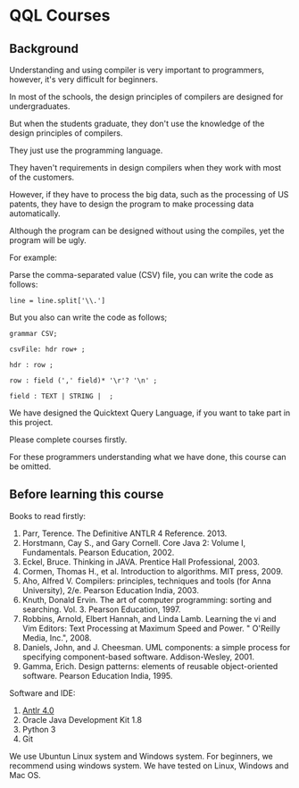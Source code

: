 # QQL Courses

## Background

Understanding and using compiler is very important to programmers, however, it's very difficult for beginners.

In most of the schools, the design principles of compilers are designed for undergraduates.

But when the students graduate, they don't use the knowledge of the design principles of compilers.

They just use the programming language. 

They haven't requirements in design compilers when they work with most of the customers.

However, if they have to process the big data, such as the processing of US patents, they have to design the program to make processing data automatically.

Although the program can be designed without using the compiles, yet the program will be ugly.

For example:

Parse the comma-separated value (CSV) file, you can write the code as follows:

`line = line.split['\\.']`

But you also can write the code as follows;

`grammar CSV;`

`csvFile: hdr row+ ;`

`hdr : row ;`

`row : field (',' field)* '\r'? '\n' ;`

`field : TEXT | STRING |  ;`

We  have designed the Quicktext Query Language, if you want to take part in this project.

Please complete courses firstly.

For these programmers understanding what we have done, this course can be omitted.

## Before learning this course

Books to read firstly:

1. Parr, Terence. The Definitive ANTLR 4 Reference. 2013.
2. Horstmann, Cay S., and Gary Cornell. Core Java 2: Volume I, Fundamentals. Pearson Education, 2002.
3. Eckel, Bruce. Thinking in JAVA. Prentice Hall Professional, 2003.
4. Cormen, Thomas H., et al. Introduction to algorithms. MIT press, 2009.
5. Aho, Alfred V. Compilers: principles, techniques and tools (for Anna University), 2/e. Pearson Education India, 2003.
6. Knuth, Donald Ervin. The art of computer programming: sorting and searching. Vol. 3. Pearson Education, 1997.
7. Robbins, Arnold, Elbert Hannah, and Linda Lamb. Learning the vi and Vim Editors: Text Processing at Maximum Speed and Power. " O'Reilly Media, Inc.", 2008.
8. Daniels, John, and J. Cheesman. UML components: a simple process for specifying component-based software. Addison-Wesley, 2001.
9. Gamma, Erich. Design patterns: elements of reusable object-oriented software. Pearson Education India, 1995. 

Software and IDE:

1. [Antlr 4.0](https://www.antlr.org/)
2. Oracle Java Development Kit 1.8
3. Python 3
4. Git

We use Ubuntun Linux system and Windows system.
For beginners, we recommend using windows system.
We have tested on Linux, Windows and Mac OS.
